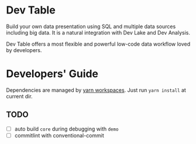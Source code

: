# Dev Table

Build your own data presentation using SQL and multiple data sources including big data. It is a natural integration with Dev Lake and Dev Analysis.

Dev Table offers a most flexible and powerful low-code data workflow loved by developers.

# Developers' Guide
Dependencies are managed by [yarn workspaces](https://classic.yarnpkg.com/lang/en/docs/workspaces/). Just run `yarn install` at current dir.

## TODO
- [ ] auto build `core` during debugging with `demo`
- [ ] commitlint with conventional-commit